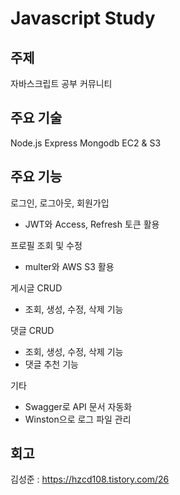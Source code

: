 # **J**avascript **S**tudy

## 주제
자바스크립트 공부 커뮤니티

## 주요 기술
Node.js
Express
Mongodb
EC2 & S3

## 주요 기능
로그인, 로그아웃, 회원가입
- JWT와 Access, Refresh 토큰 활용

프로필 조회 및 수정
- multer와 AWS S3 활용

게시글 CRUD
- 조회, 생성, 수정, 삭제 기능 

댓글 CRUD
- 조회, 생성, 수정, 삭제 기능 
- 댓글 추천 기능 

기타
- Swagger로 API 문서 자동화
- Winston으로 로그 파일 관리 

## 회고
김성준 : https://hzcd108.tistory.com/26